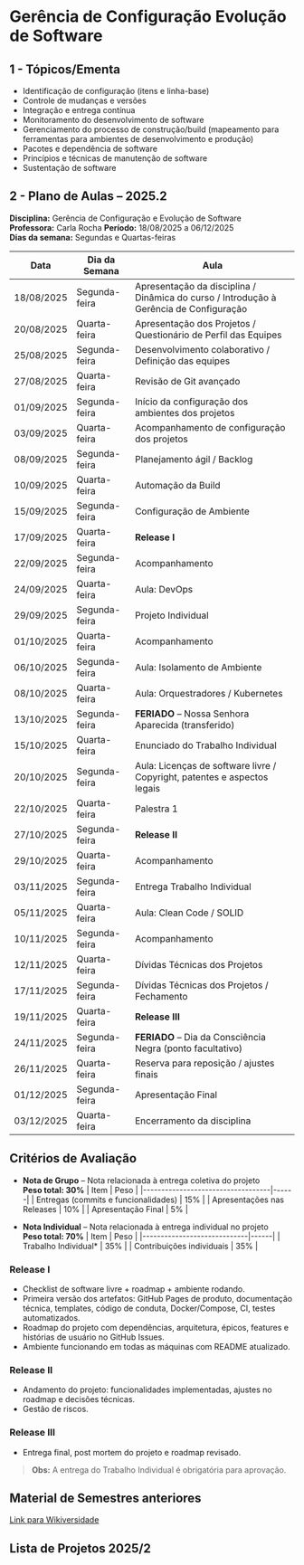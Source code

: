 # Gerência de Configuração Evolução de Software

## 1 - Tópicos/Ementa
- Identificação de configuração (itens e linha-base)
- Controle de mudanças e versões
- Integração e entrega contínua
- Monitoramento do desenvolvimento de software
- Gerenciamento do processo de construção/build (mapeamento para ferramentas para ambientes de desenvolvimento e produção)
- Pacotes e dependência de software
- Princípios e técnicas de manutenção de software
- Sustentação de software

## 2 - Plano de Aulas – 2025.2
**Disciplina:** Gerência de Configuração e Evolução de Software  
**Professora:** Carla Rocha
**Período:** 18/08/2025 a 06/12/2025  
**Dias da semana:** Segundas e Quartas-feiras  

| Data       | Dia da Semana   | Aula                                                                 |
|------------|-----------------|----------------------------------------------------------------------|
| 18/08/2025 | Segunda-feira   | Apresentação da disciplina / Dinâmica do curso / Introdução à Gerência de Configuração |
| 20/08/2025 | Quarta-feira    | Apresentação dos Projetos / Questionário de Perfil das Equipes       |
| 25/08/2025 | Segunda-feira   | Desenvolvimento colaborativo / Definição das equipes                |
| 27/08/2025 | Quarta-feira    | Revisão de Git avançado                                              |
| 01/09/2025 | Segunda-feira   | Início da configuração dos ambientes dos projetos                    |
| 03/09/2025 | Quarta-feira    | Acompanhamento de configuração dos projetos                          |
| 08/09/2025 | Segunda-feira   | Planejamento ágil / Backlog                                          |
| 10/09/2025 | Quarta-feira    | Automação da Build                                                   |
| 15/09/2025 | Segunda-feira   | Configuração de Ambiente                                             |
| 17/09/2025 | Quarta-feira    | **Release I**                                                        |
| 22/09/2025 | Segunda-feira   | Acompanhamento                                                       |
| 24/09/2025 | Quarta-feira    | Aula: DevOps                                                         |
| 29/09/2025 | Segunda-feira   | Projeto Individual                                                   |
| 01/10/2025 | Quarta-feira    | Acompanhamento                                                       |
| 06/10/2025 | Segunda-feira   | Aula: Isolamento de Ambiente                                         |
| 08/10/2025 | Quarta-feira    | Aula: Orquestradores / Kubernetes                                    |
| 13/10/2025 | Segunda-feira   | **FERIADO** – Nossa Senhora Aparecida (transferido)                   |
| 15/10/2025 | Quarta-feira    | Enunciado do Trabalho Individual                                     |
| 20/10/2025 | Segunda-feira   | Aula: Licenças de software livre / Copyright, patentes e aspectos legais |
| 22/10/2025 | Quarta-feira    | Palestra 1                                                            |
| 27/10/2025 | Segunda-feira   | **Release II**                                                        |
| 29/10/2025 | Quarta-feira    | Acompanhamento                                                        |
| 03/11/2025 | Segunda-feira   | Entrega Trabalho Individual                                          |
| 05/11/2025 | Quarta-feira    | Aula: Clean Code / SOLID                                              |
| 10/11/2025 | Segunda-feira   | Acompanhamento                                                        |
| 12/11/2025 | Quarta-feira    | Dívidas Técnicas dos Projetos                                        |
| 17/11/2025 | Segunda-feira   | Dívidas Técnicas dos Projetos / Fechamento                           |
| 19/11/2025 | Quarta-feira    | **Release III**                                                       |
| 24/11/2025 | Segunda-feira   | **FERIADO** – Dia da Consciência Negra (ponto facultativo)            |
| 26/11/2025 | Quarta-feira    | Reserva para reposição / ajustes finais                              |
| 01/12/2025 | Segunda-feira   | Apresentação Final                                                    |
| 03/12/2025 | Quarta-feira    | Encerramento da disciplina                                            |

## Critérios de Avaliação

- **Nota de Grupo** – Nota relacionada à entrega coletiva do projeto  
  **Peso total: 30%**
  | Item                              | Peso |
  |-----------------------------------|------|
  | Entregas (commits e funcionalidades) | 15% |
  | Apresentações nas Releases           | 10% |
  | Apresentação Final                   | 5%  |

- **Nota Individual** – Nota relacionada à entrega individual no projeto  
  **Peso total: 70%**
  | Item                        | Peso |
  |-----------------------------|------|
  | Trabalho Individual*        | 35%  |
  | Contribuições individuais   | 35%  |

### Release I
- Checklist de software livre + roadmap + ambiente rodando.
- Primeira versão dos artefatos: GitHub Pages de produto, documentação técnica, templates, código de conduta, Docker/Compose, CI, testes automatizados.
- Roadmap do projeto com dependências, arquitetura, épicos, features e histórias de usuário no GitHub Issues.
- Ambiente funcionando em todas as máquinas com README atualizado.

### Release II
- Andamento do projeto: funcionalidades implementadas, ajustes no roadmap e decisões técnicas.
- Gestão de riscos.

### Release III
- Entrega final, post mortem do projeto e roadmap revisado.

> **Obs:** A entrega do Trabalho Individual é obrigatória para aprovação.

## Material de Semestres anteriores
[Link para Wikiversidade](https://pt.wikiversity.org/wiki/Gerência_de_Configuração_e_Evolução_de_Software#Critérios_de_Avaliação)

## Lista de Projetos 2025/2
<!-- Link para lista será adicionado quando disponível -->
